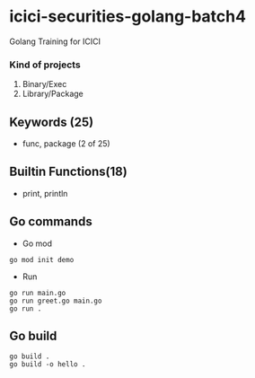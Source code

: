# icici-securities-golang-batch4
Golang Training for ICICI


### Kind of projects

1. Binary/Exec 
2. Library/Package

## Keywords (25)

- func, package (2 of 25)

## Builtin Functions(18)

- print, println

## Go commands

- Go mod

```
go mod init demo
```

- Run 

```
go run main.go
go run greet.go main.go
go run .
```

## Go build

``` 
go build .
go build -o hello .
```